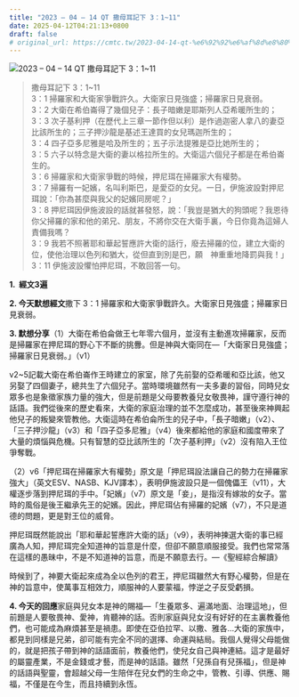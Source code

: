 ```yaml
---
title: "2023 – 04 – 14 QT 撒母耳記下 3：1~11"
date: 2025-04-12T04:21:13+0800
draft: false
# original_url: https://cmtc.tw/2023-04-14-qt-%e6%92%92%e6%af%8d%e8%80%b3%e8%a8%98%e4%b8%8b-3%ef%bc%9a111
---
```


![2023 – 04 – 14 QT 撒母耳記下 3：1~11](/images/qt.jpg  "2023 – 04 – 14 QT 撒母耳記下 3：1~11")

> 撒母耳記下 3：1~11  
> 3：1 掃羅家和大衛家爭戰許久。大衛家日見強盛；掃羅家日見衰弱。  
> 3：2 大衛在希伯崙得了幾個兒子：長子暗嫩是耶斯列人亞希暖所生的；  
> 3：3 次子基利押（在歷代上三章一節作但以利）是作過迦密人拿八的妻亞比該所生的；三子押沙龍是基述王達買的女兒瑪迦所生的；  
> 3：4 四子亞多尼雅是哈及所生的；五子示法提雅是亞比她所生的；  
> 3：5 六子以特念是大衛的妻以格拉所生的。大衛這六個兒子都是在希伯崙生的。  
> 3：6 掃羅家和大衛家爭戰的時候，押尼珥在掃羅家大有權勢。  
> 3：7 掃羅有一妃嬪，名叫利斯巴，是愛亞的女兒。一日，伊施波設對押尼珥說：「你為甚麼與我父的妃嬪同房呢？」  
> 3：8 押尼珥因伊施波設的話就甚發怒，說：「我豈是猶大的狗頭呢？我恩待你父掃羅的家和他的弟兄、朋友，不將你交在大衛手裏，今日你竟為這婦人責備我嗎？  
> 3：9 我若不照著耶和華起誓應許大衛的話行，廢去掃羅的位，建立大衛的位，使他治理以色列和猶大，從但直到別是巴，願　神重重地降罰與我！」  
> 3：11 伊施波設懼怕押尼珥，不敢回答一句。

**1.  經文3遍**

**2. 今天默想經文**撒下 3：1 掃羅家和大衛家爭戰許久。大衛家日見強盛；掃羅家日見衰弱。

**3. 默想分享**（1）大衛在希伯侖做王七年零六個月，並沒有主動進攻掃羅家，反而是掃羅家在押尼珥的野心下不斷的挑釁。但是神與大衛同在—「大衛家日見強盛；掃羅家日見衰弱。」（v1）

v2~5記載大衛在希伯崙作王時建立的家室，除了先前娶的亞希暖和亞比該，他又另娶了四個妻子，總共生了六個兒子。當時環境雖然有一夫多妻的習俗，同時兒女眾多也是象徵家族力量的強大，但是前題是父母要教養兒女敬畏神，謹守遵行神的話語。我們從後來的歷史看來，大衛的家庭治理的並不怎麼成功，甚至後來神興起他兒子的叛變來管教他。大衛這時在希伯侖所生的兒子中，「長子暗嫩」（v2）、「三子押沙龍」（v3）和「四子亞多尼雅」（v4）後來都給他的家庭和國度帶來了大量的煩惱與危機。只有智慧的亞比該所生的「次子基利押」（v2）沒有陷入王位爭奪戰。

（2）v6「押尼珥在掃羅家大有權勢」原文是「押尼珥設法讓自己的勢力在掃羅家強大」（英文ESV、NASB、KJV譯本），表明伊施波設只是一個傀儡王（v11），大權逐步落到押尼珥的手中。「妃嬪」（v7）原文是「妾」，是指沒有嫁妝的女子。當時的風俗是後王繼承先王的妃嬪。因此，押尼珥佔有掃羅的妃嬪（v7），不只是道德的問題，更是對王位的威脅。

押尼珥既然能說出「耶和華起誓應許大衛的話」（v9），表明神揀選大衛的事已經廣為人知，押尼珥完全知道神的旨意是什麼，但卻不願意順服接受。我們也常常落在這樣的愚昧中，不是不知道神的旨意，而是不願意去行。—《聖經綜合解讀》

時候到了，神要大衛起來成為全以色列的君王，押尼珥雖然大有野心權勢，但是在神的旨意中，使萬事互相效力，順服神的人要蒙福，悖逆之子反受虧損。

**4. 今天的回應**家庭與兒女本是神的賜福—「生養眾多、遍滿地面、治理這地」，但前題是人要敬畏神、愛神，肯聽神的話。否則家庭與兒女沒有好好的在主裏教養他們，也可能成為麻煩甚至是禍患。即使在亞伯拉罕、以撒、雅各…大衛的家族中，都見到同樣是兄弟，卻可能有完全不同的選擇、命運與結局。我個人覺得父母能做的，就是把孩子帶到神的話語面前，教養他們，使兒女自己與神連結。這才是最好的屬靈產業，不是金錢或才藝，而是神的話語。雖然「兒孫自有兒孫福」，但是神的話語與聖靈，會超越父母一生陪伴在兒女們的生命之中，管教、引導、供應、賜福，不僅是在今生，而且持續到永恆。